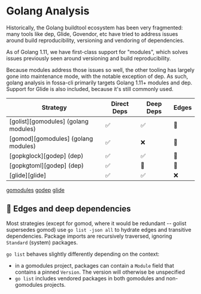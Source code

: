 # Golang Analysis

Historically, the Golang buildtool ecosystem has been very fragmented: many
tools like dep, Glide, Govendor, etc have tried to address issues around build
reproducibility, versioning and vendoring of dependencies.

As of Golang 1.11, we have first-class support for "modules", which solves
issues previously seen around versioning and build reproducibility.

Because modules address those issues so well, the other tooling has largely gone
into maintenance mode, with the notable exception of dep. As such, golang
analysis in fossa-cli primarily targets Golang 1.11+ modules and dep. Support
for Glide is also included, because it's still commonly used.

| Strategy                             | Direct Deps | Deep Deps | Edges |
| ---                                  | ---         | ---       | ---   |
| [golist][gomodules] (golang modules) | ✅          | ✅        | 🔶    |
| [gomod][gomodules] (golang modules)  | ✅          | ❌        | 🔶    |
| [gopkglock][godep] (dep)             | ✅          | ✅        | 🔶    |
| [gopkgtoml][godep] (dep)             | ✅          | 🔶        | 🔶    |
| [glide][glide]                       | ✅          | ✅        | ❌    |

[gomodules](gomodules.md)
[godep](godep.md)
[glide](glide.md)

## 🔶 Edges and deep dependencies

Most strategies (except for gomod, where it would be redundant -- golist
supersedes gomod) use `go list -json all` to hydrate edges and transitive
dependencies. Package imports are recursively traversed, ignoring `Standard`
(system) packages.

`go list` behaves slightly differently depending on the context:

- in a gomodules project, packages can contain a `Module` field that contains a
pinned `Version`. The version will otherwise be unspecified
- `go list` includes vendored packages in both gomodules and non-gomodules projects.
